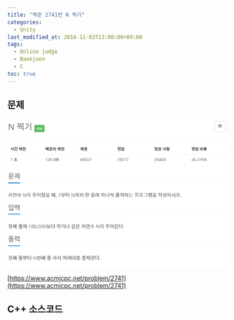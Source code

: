 ```yaml
---
title: "백준 2741번 N 찍기"
categories: 
  - Unity
last_modified_at: 2018-11-03T13:00:00+09:00
tags: 
  - Online judge
  - Baekjoon
  - C
toc: true
---
```


## 문제

![2741](https://github.com/lesslate/lesslate.github.io/blob/master/assets/img/OnlineJudge/2741.png?raw=true)

[https://www.acmicpc.net/problem/2741](https://www.acmicpc.net/problem/2741)



## C++ 소스코드


<script src="https://gist.github.com/lesslate/4ec95a03d8c7b3be2b729e07137e8963.js"></script>